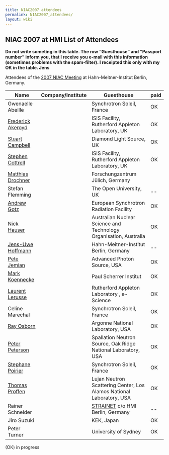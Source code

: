 ```yaml
---
title: NIAC2007 attendees
permalink: NIAC2007_attendees/
layout: wiki
---
```


NIAC 2007 at HMI List of Attendees
----------------------------------

**Do not write someting in this table. The row “Guesthouse” and
“Passport number” inform you, that I receive you e-mail with this
information (sometimes problems with the spam-filter). I receipted this
only with my OK in the table. Jens**

Attendees of the [2007 NIAC Meeting](NIAC2007 "wikilink") at
Hahn-Meitner-Institut Berlin, Germany.

| Name                                                      | Company/Institute                                                      | Guesthouse | paid |
|-----------------------------------------------------------|------------------------------------------------------------------------|------------|------|
| Gwenaelle Abeille                                         | | Synchrotron Soleil, France                                           | OK         | OK   |
| [Frederick Akeroyd](User%3AFreddie_Akeroyd "wikilink")    | | ISIS Facility, Rutherford Appleton Laboratory, UK                    | OK         |      |
| [Stuart Campbell](User%3AStuart_Campbell "wikilink")      | | Diamond Light Source, UK                                             | OK         | OK   |
| [Stephen Cottrell](User%3ASteve_Cottrell "wikilink")      | | ISIS Facility, Rutherford Appleton Laboratory, UK                    | OK         |      |
| [Matthias Drochner](User%3AMatthias_Drochner "wikilink")  | | Forschungzentrum Jülich, Germany                                     |            |      |
| Stefan Flemming                                           | | The Open University, UK                                              | --         | OK   |
| [Andrew Gotz](User%3AAndy_Gotz "wikilink")                | | European Synchrotron Radiation Facility                              | OK         |      |
| [Nick Hauser](User%3Anick "wikilink")                     | | Australian Nuclear Science and Technology Organisation, Australia    | OK         |      |
| [ Jens-Uwe Hoffmann](User%3AJens-Uwe_Hoffmann "wikilink") | | Hahn-Meitner-Institut Berlin, Germany                                | --         | OK   |
| [Pete Jemian](User%3APete_Jemian "wikilink")              | | Advanced Photon Source, USA                                          | OK         | OK   |
| [Mark Koennecke](User%3AMark_Koennecke "wikilink")        | | Paul Scherrer Institut                                               | OK         | OK   |
| [Laurent Lerusse](User%3AL.lerusse "wikilink")            | | Rutherford Appleton Laboratory , e-Science                           | OK         | OK   |
| Celine Marechal                                           | | Synchrotron Soleil, France                                           | OK         | OK   |
| [Ray Osborn](User%3ARay_Osborn "wikilink")                | | Argonne National Laboratory, USA                                     | OK         |      |
| [Peter Peterson](User%3APeter_Peterson "wikilink")        | | Spallation Neutron Source, Oak Ridge National Laboratory, USA        | OK         | OK   |
| [Stephane Poirier](User%3AStephane_Poirier "wikilink")    | | Synchrotron Soleil, France                                           | OK         | OK   |
| [Thomas Proffen](User%3AThomas_Proffen "wikilink")        | | Lujan Neutron Scattering Center, Los Alamos National Laboratory, USA | OK         | OK   |
| Rainer Schneider                                          | | [STRAINET](http://www.strainet.org) c/o HMI Berlin, Germany          | --         | OK   |
| Jiro Suzuki                                               | | KEK, Japan                                                           | OK         | OK   |
| Peter Turner                                              | | University of Sydney                                                 | OK         |      |

(OK) in progress
